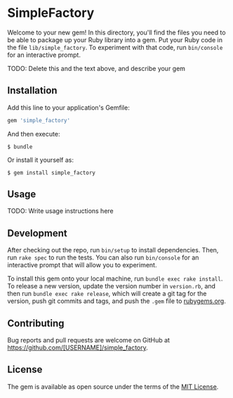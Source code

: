 # SimpleFactory

Welcome to your new gem! In this directory, you'll find the files you need to be able to package up your Ruby library into a gem. Put your Ruby code in the file `lib/simple_factory`. To experiment with that code, run `bin/console` for an interactive prompt.

TODO: Delete this and the text above, and describe your gem

## Installation

Add this line to your application's Gemfile:

```ruby
gem 'simple_factory'
```

And then execute:

    $ bundle

Or install it yourself as:

    $ gem install simple_factory

## Usage

TODO: Write usage instructions here

## Development

After checking out the repo, run `bin/setup` to install dependencies. Then, run `rake spec` to run the tests. You can also run `bin/console` for an interactive prompt that will allow you to experiment.

To install this gem onto your local machine, run `bundle exec rake install`. To release a new version, update the version number in `version.rb`, and then run `bundle exec rake release`, which will create a git tag for the version, push git commits and tags, and push the `.gem` file to [rubygems.org](https://rubygems.org).

## Contributing

Bug reports and pull requests are welcome on GitHub at https://github.com/[USERNAME]/simple_factory.


## License

The gem is available as open source under the terms of the [MIT License](http://opensource.org/licenses/MIT).

